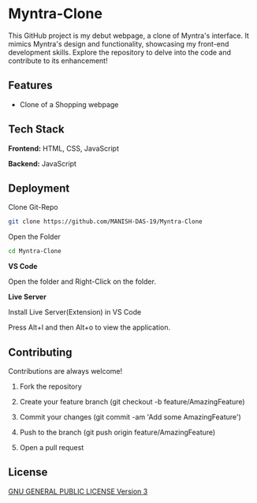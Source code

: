 # Myntra-Clone

This GitHub project is my debut webpage, a clone of Myntra's interface. It mimics Myntra's design and functionality, showcasing my front-end development skills. Explore the repository to delve into the code and contribute to its enhancement!


## Features

- Clone of a Shopping webpage

## Tech Stack

**Frontend:** HTML, CSS, JavaScript

**Backend:** JavaScript


## Deployment

Clone Git-Repo

```bash
git clone https://github.com/MANISH-DAS-19/Myntra-Clone
```

Open the Folder

```bash
cd Myntra-Clone
```

**VS Code**

Open the folder and Right-Click on the folder.

**Live Server**

Install Live Server(Extension) in VS Code

Press Alt+l and then Alt+o to view the application.
## Contributing

Contributions are always welcome!

1. Fork the repository

2. Create your feature branch (git checkout -b feature/AmazingFeature)

3. Commit your changes (git commit -am 'Add some AmazingFeature')

4. Push to the branch (git push origin feature/AmazingFeature)

5. Open a pull request

## License

[ GNU GENERAL PUBLIC LICENSE Version 3](https://choosealicense.com/licenses/gpl-3.0/)
